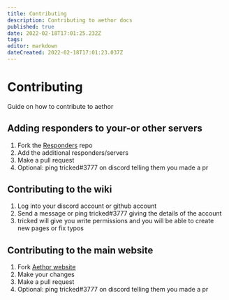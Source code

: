 ```yaml
---
title: Contributing
description: Contributing to aethor docs
published: true
date: 2022-02-18T17:01:25.232Z
tags:
editor: markdown
dateCreated: 2022-02-18T17:01:23.037Z
---
```


# Contributing

Guide on how to contribute to aethor

## Adding responders to your-or other servers

1. Fork the [Responders](https://github.com/AethorBot/responders) repo
2. Add the additional responders/servers
3. Make a pull request
4. Optional: ping tricked#3777 on discord telling them you made a pr

## Contributing to the wiki

1. Log into your discord account or github account
1. Send a message or ping tricked#3777 giving the details of the account
1. tricked will give you write permissions and you will be able to create new pages or fix typos

## Contributing to the main website

1. Fork [Aethor website](https://github.com/AethorBot/website-v2)
1. Make your changes
1. Make a pull request
1. Optional: ping tricked#3777 on discord telling them you made a pr
